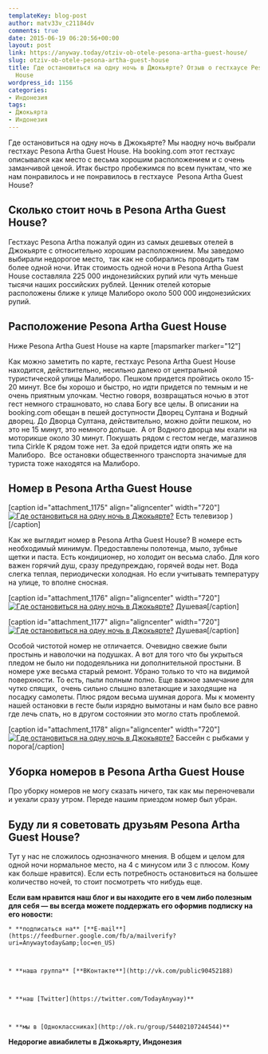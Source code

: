 ```yaml
---
templateKey: blog-post
author: matv33v_c21184dv
comments: true
date: 2015-06-19 06:20:56+00:00
layout: post
link: https://anyway.today/otziv-ob-otele-pesona-artha-guest-house/
slug: otziv-ob-otele-pesona-artha-guest-house
title: Где остановиться на одну ночь в Джокьярте? Отзыв о гестхаусе Pesona Artha Guest
  House
wordpress_id: 1156
categories:
- Индонезия
tags:
- Джокьярта
- Индонезия
---
```


Где остановиться на одну ночь в Джокьярте? Мы наодну ночь выбрали гестхаус Pesona Artha Guest House. На booking.com этот гестхаус описывался как место с весьма хорошим расположением и с очень заманчивой ценой. Итак быстро пробежимся по всем пунктам, что же нам понравилось и не понравилось в гестхаусе  Pesona Artha Guest House?


<!-- more -->





## Сколько стоит ночь в Pesona Artha Guest House?



Гестхаус Pesona Artha пожалуй один из самых дешевых отелей в Джокьярте с относительно хорошим расположением. Мы заведомо выбирали недорогое место,  так как не собирались проводить там более одной ночи. Итак стоимость одной ночи в Pesona Artha Guest House составляла 225 000 индонезийских рупий или чуть меньше тысячи наших российских рублей. Ценник отелей которые расположены ближе к улице Малиборо около 500 000 индонезийских рупий. 





## Расположение Pesona Artha Guest House



Ниже Pesona Artha Guest House на карте [mapsmarker marker="12"]

Как можно заметить по карте, гестхаус Pesona Artha Guest House находится, действительно, несильно далеко от центральной туристической улицы Малиборо. Пешком придется пройтись около 15-20 минут. Все бы хорошо и быстро, но идти придется по темным и не очень приятным улочкам. Честно говоря, возвращаться ночью в этот гест немного страшновато, но слава Богу все целы. В описании на booking.com обещан в пешей доступности Дворец Султана и Водный дворец. До Дворца Султана, действительно, можно дойти пешком, но это не 15 минут, это немного дольше.  А от Водного дворца мы ехали на моторикше около 30 минут. Покушать рядом с гестом негде, магазинов типа Cirkle K рядом тоже нет. За едой придется идти опять же на Малиборо.  Все остановки общественного транспорта значимые для туриста тоже находятся на Малиборо. 



## Номер в Pesona Artha Guest House


[caption id="attachment_1175" align="aligncenter" width="720"][![Где остановиться на одну ночь в Джокьярте?](http://anyway.today/wp-content/uploads/2015/06/IMG_7767.jpg)](http://anyway.today/wp-content/uploads/2015/06/IMG_7767.jpg) Есть телевизор )[/caption]


Как же выглядит номер в Pesona Artha Guest House? В номере есть необходимый минимум. Предоставлены полотенца, мыло, зубные щетки и паста. Есть кондиционер, но холодит он весьма слабо. Для кого важен горячий душ, сразу предупреждаю, горячей воды нет. Вода слегка теплая, периодически холодная. Но если учитывать температуру на улице, то вполне сносная.


[caption id="attachment_1176" align="aligncenter" width="720"][![Где остановиться на одну ночь в Джокьярте?](http://anyway.today/wp-content/uploads/2015/06/IMG_7769.jpg)](http://anyway.today/wp-content/uploads/2015/06/IMG_7769.jpg) Душевая[/caption]

[caption id="attachment_1177" align="aligncenter" width="720"][![Где остановиться на одну ночь в Джокьярте?](http://anyway.today/wp-content/uploads/2015/06/IMG_7768.jpg)](http://anyway.today/wp-content/uploads/2015/06/IMG_7768.jpg) Душевая[/caption]


Особой чистотой номер не отличается. Очевидно свежие были простынь и наволочки на подушках. А вот для того что бы укрыться пледом не было ни пододеяльника ни дополнительной простыни. В номере уже весьма старый ремонт. Убрано только то что на видимой поверхности. То есть, пыли полным полно. Еще важное замечание для чутко спящих,  очень сильно слышно взлетающие и заходящие на посадку самолеты. Плюс рядом весьма шумная дорога. Мы к моменту нашей остановки в гесте были изрядно вымотаны и нам было все равно где лечь спать, но в другом состоянии это могло стать проблемой. 


[caption id="attachment_1178" align="aligncenter" width="720"][![Где остановиться на одну ночь в Джокьярте?](http://anyway.today/wp-content/uploads/2015/06/IMG_7773.jpg)](http://anyway.today/wp-content/uploads/2015/06/IMG_7773.jpg) Бассейн с рыбками у порога[/caption]


## Уборка номеров в Pesona Artha Guest House



Про уборку номеров не могу сказать ничего, так как мы переночевали и уехали сразу утром. Переде нашим приездом номер был убран.



## Буду ли я советовать друзьям Pesona Artha Guest House?



Тут у нас не сложилось однозначного мнения. В общем и целом для одной ночи нормальное место, на 4 с минусом или 3 с плюсом. Кому как больше нравится). Если есть потребность остановиться на большее количество ночей, то стоит посмотреть что нибудь еще.

**Если вам нравится наш блог и вы находите его в чем либо полезным для себя — вы всегда можете поддержать его оформив подписку на его новости:**





	
    * **подписаться на** [**E-mail**](https://feedburner.google.com/fb/a/mailverify?uri=Anywaytoday&amp;loc=en_US)


	
    * **наша группа** [**ВКонтакте**](http://vk.com/public90452188)


	
    * **наш [Twitter](https://twitter.com/TodayAnyway)**


	
    * **мы в [Одноклассниках](http://ok.ru/group/54402107244544)**




**Недорогие авиабилеты в Джокьярту, Индонезия**
